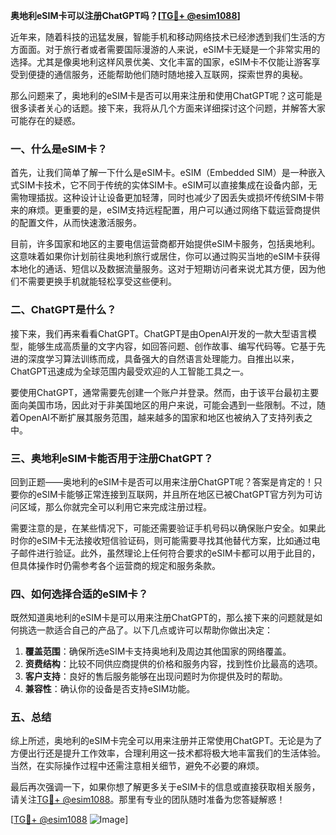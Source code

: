 **奥地利eSIM卡可以注册ChatGPT吗？[[TG💪+ @esim1088](https://t.me/s/esim1088)]**

近年来，随着科技的迅猛发展，智能手机和移动网络技术已经渗透到我们生活的方方面面。对于旅行者或者需要国际漫游的人来说，eSIM卡无疑是一个非常实用的选择。尤其是像奥地利这样风景优美、文化丰富的国家，eSIM卡不仅能让游客享受到便捷的通信服务，还能帮助他们随时随地接入互联网，探索世界的奥秘。

那么问题来了，奥地利的eSIM卡是否可以用来注册和使用ChatGPT呢？这可能是很多读者关心的话题。接下来，我将从几个方面来详细探讨这个问题，并解答大家可能存在的疑惑。

### 一、什么是eSIM卡？

首先，让我们简单了解一下什么是eSIM卡。eSIM（Embedded SIM）是一种嵌入式SIM卡技术，它不同于传统的实体SIM卡。eSIM可以直接集成在设备内部，无需物理插拔。这种设计让设备更加轻薄，同时也减少了因丢失或损坏传统SIM卡带来的麻烦。更重要的是，eSIM支持远程配置，用户可以通过网络下载运营商提供的配置文件，从而快速激活服务。

目前，许多国家和地区的主要电信运营商都开始提供eSIM卡服务，包括奥地利。这意味着如果你计划前往奥地利旅行或居住，你可以通过购买当地的eSIM卡获得本地化的通话、短信以及数据流量服务。这对于短期访问者来说尤其方便，因为他们不需要更换手机就能轻松享受这些便利。

### 二、ChatGPT是什么？

接下来，我们再来看看ChatGPT。ChatGPT是由OpenAI开发的一款大型语言模型，能够生成高质量的文字内容，如回答问题、创作故事、编写代码等。它基于先进的深度学习算法训练而成，具备强大的自然语言处理能力。自推出以来，ChatGPT迅速成为全球范围内最受欢迎的人工智能工具之一。

要使用ChatGPT，通常需要先创建一个账户并登录。然而，由于该平台最初主要面向美国市场，因此对于非美国地区的用户来说，可能会遇到一些限制。不过，随着OpenAI不断扩展其服务范围，越来越多的国家和地区也被纳入了支持列表之中。

### 三、奥地利eSIM卡能否用于注册ChatGPT？

回到正题——奥地利的eSIM卡是否可以用来注册ChatGPT呢？答案是肯定的！只要你的eSIM卡能够正常连接到互联网，并且所在地区已被ChatGPT官方列为可访问区域，那么你就完全可以利用它来完成注册过程。

需要注意的是，在某些情况下，可能还需要验证手机号码以确保账户安全。如果此时你的eSIM卡无法接收短信验证码，则可能需要寻找其他替代方案，比如通过电子邮件进行验证。此外，虽然理论上任何符合要求的eSIM卡都可以用于此目的，但具体操作时仍需参考各个运营商的规定和服务条款。

### 四、如何选择合适的eSIM卡？

既然知道奥地利的eSIM卡是可以用来注册ChatGPT的，那么接下来的问题就是如何挑选一款适合自己的产品了。以下几点或许可以帮助你做出决定：

1. **覆盖范围**：确保所选eSIM卡支持奥地利及周边其他国家的网络覆盖。
2. **资费结构**：比较不同供应商提供的价格和服务内容，找到性价比最高的选项。
3. **客户支持**：良好的售后服务能够在出现问题时为你提供及时的帮助。
4. **兼容性**：确认你的设备是否支持eSIM功能。

### 五、总结

综上所述，奥地利的eSIM卡完全可以用来注册并正常使用ChatGPT。无论是为了方便出行还是提升工作效率，合理利用这一技术都将极大地丰富我们的生活体验。当然，在实际操作过程中还需注意相关细节，避免不必要的麻烦。

最后再次强调一下，如果你想了解更多关于eSIM卡的信息或直接获取相关服务，请关注[TG💪+ @esim1088](https://t.me/s/esim1088)。那里有专业的团队随时准备为您答疑解惑！

[[TG💪+ @esim1088](https://t.me/s/esim1088) ![Image](https://i.postimg.cc/4NQfJmqS/Snipaste-2025-05-13-00-14-12.png)]